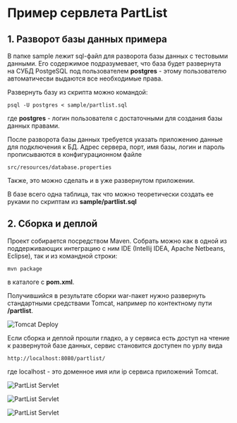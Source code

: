 # Пример сервлета PartList

## 1. Разворот базы данных примера

В папке sample лежит sql-файл для разворота базы данных с тестовыми данными. Его содержимое подразумевает, что база будет развернута на СУБД PostgeSQL под пользователем **postgres** - этому пользователю автоматичесви выдаются все необходимые права.

Развернуть базу из скрипта можно командой:

`psql -U postgres < sample/partlist.sql` 

где 
**postgres** - логин пользователя с достаточными для создания базы данных правами.

После разворота базы данных требуется указать приложению данные для подключения к БД.
Адрес сервера, порт, имя базы, логин и пароль прописываются в конфигурационном файле 

`src/resources/database.properties`

Также, это можно сделать и в уже развернутом приложении.

В базе всего одна таблица, так что можно теоретически создать ее руками по скриптам из **sample/partlist.sql** 

## 2. Сборка и деплой

Проект собирается посредством Maven. 
Собрать можно как в одной из поддерживающих интеграцию c ним IDE (Intellij IDEA, Apache Netbeans, Eclipse), так и из командной строки:

`mvn package`

в каталоге с **pom.xml**.

Получившийся в результате сборки war-пакет нужно развернуть стандартными средствами Tomcat, например по контектному пути **/partlist**.

![Tomcat Deploy](../assets/deploy.png?raw=true)

Если сборка и деплой прошли гладко, а у сервиса есть доступ на чтение к развернутой базе данных, сервис становится доступен по урлу вида

`http://localhost:8080/partlist/`

где localhost - это доменное имя или ip сервиса приложений Tomcat.

![PartList Servlet](../assets/screenshot_0.png?raw=true)

![PartList Servlet](../assets/screenshot_1.png?raw=true)

![PartList Servlet](../assets/screenshot_2.png?raw=true)